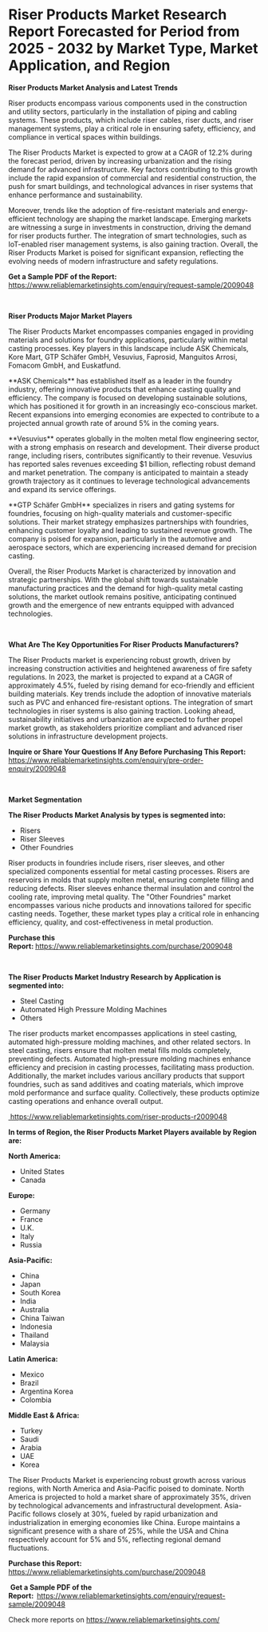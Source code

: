<p><h1>Riser Products Market Research Report Forecasted for Period from 2025 -  2032 by Market Type, Market Application, and Region</h1></p><p><strong>Riser Products Market Analysis and Latest Trends</strong></p>
<p><p>Riser products encompass various components used in the construction and utility sectors, particularly in the installation of piping and cabling systems. These products, which include riser cables, riser ducts, and riser management systems, play a critical role in ensuring safety, efficiency, and compliance in vertical spaces within buildings. </p><p>The Riser Products Market is expected to grow at a CAGR of 12.2% during the forecast period, driven by increasing urbanization and the rising demand for advanced infrastructure. Key factors contributing to this growth include the rapid expansion of commercial and residential construction, the push for smart buildings, and technological advances in riser systems that enhance performance and sustainability. </p><p>Moreover, trends like the adoption of fire-resistant materials and energy-efficient technology are shaping the market landscape. Emerging markets are witnessing a surge in investments in construction, driving the demand for riser products further. The integration of smart technologies, such as IoT-enabled riser management systems, is also gaining traction. Overall, the Riser Products Market is poised for significant expansion, reflecting the evolving needs of modern infrastructure and safety regulations.</p></p>
<p><strong>Get a Sample PDF of the Report:&nbsp;</strong> <a href="https://www.reliablemarketinsights.com/enquiry/request-sample/2009048?utm_campaign=2004&utm_medium=2&utm_source=Github&utm_content=ia&utm_term=05022025&utm_id=riser-products">https://www.reliablemarketinsights.com/enquiry/request-sample/2009048</a></p>
<p>&nbsp;</p>
<p><strong>Riser Products Major Market Players</strong></p>
<p><p>The Riser Products Market encompasses companies engaged in providing materials and solutions for foundry applications, particularly within metal casting processes. Key players in this landscape include ASK Chemicals, Kore Mart, GTP Schäfer GmbH, Vesuvius, Faprosid, Manguitos Arrosi, Fomacom GmbH, and Euskatfund.</p><p>**ASK Chemicals** has established itself as a leader in the foundry industry, offering innovative products that enhance casting quality and efficiency. The company is focused on developing sustainable solutions, which has positioned it for growth in an increasingly eco-conscious market. Recent expansions into emerging economies are expected to contribute to a projected annual growth rate of around 5% in the coming years.</p><p>**Vesuvius** operates globally in the molten metal flow engineering sector, with a strong emphasis on research and development. Their diverse product range, including risers, contributes significantly to their revenue. Vesuvius has reported sales revenues exceeding $1 billion, reflecting robust demand and market penetration. The company is anticipated to maintain a steady growth trajectory as it continues to leverage technological advancements and expand its service offerings.</p><p>**GTP Schäfer GmbH** specializes in risers and gating systems for foundries, focusing on high-quality materials and customer-specific solutions. Their market strategy emphasizes partnerships with foundries, enhancing customer loyalty and leading to sustained revenue growth. The company is poised for expansion, particularly in the automotive and aerospace sectors, which are experiencing increased demand for precision casting.</p><p>Overall, the Riser Products Market is characterized by innovation and strategic partnerships. With the global shift towards sustainable manufacturing practices and the demand for high-quality metal casting solutions, the market outlook remains positive, anticipating continued growth and the emergence of new entrants equipped with advanced technologies.</p></p>
<p>&nbsp;</p>
<p><strong>What Are The Key Opportunities For Riser Products Manufacturers?</strong></p>
<p><p>The Riser Products market is experiencing robust growth, driven by increasing construction activities and heightened awareness of fire safety regulations. In 2023, the market is projected to expand at a CAGR of approximately 4.5%, fueled by rising demand for eco-friendly and efficient building materials. Key trends include the adoption of innovative materials such as PVC and enhanced fire-resistant options. The integration of smart technologies in riser systems is also gaining traction. Looking ahead, sustainability initiatives and urbanization are expected to further propel market growth, as stakeholders prioritize compliant and advanced riser solutions in infrastructure development projects.</p></p>
<p><strong>Inquire or Share Your Questions If Any Before Purchasing This Report:</strong> <a href="https://www.reliablemarketinsights.com/enquiry/pre-order-enquiry/2009048?utm_campaign=2004&utm_medium=2&utm_source=Github&utm_content=ia&utm_term=05022025&utm_id=riser-products">https://www.reliablemarketinsights.com/enquiry/pre-order-enquiry/2009048</a></p>
<p>&nbsp;</p>
<p><strong>Market Segmentation</strong></p>
<p><strong>The Riser Products Market Analysis by types is segmented into:</strong></p>
<p><ul><li>Risers</li><li>Riser Sleeves</li><li>Other Foundries</li></ul></p>
<p><p>Riser products in foundries include risers, riser sleeves, and other specialized components essential for metal casting processes. Risers are reservoirs in molds that supply molten metal, ensuring complete filling and reducing defects. Riser sleeves enhance thermal insulation and control the cooling rate, improving metal quality. The "Other Foundries" market encompasses various niche products and innovations tailored for specific casting needs. Together, these market types play a critical role in enhancing efficiency, quality, and cost-effectiveness in metal production.</p></p>
<p><strong>Purchase this Report:&nbsp;</strong><a href="https://www.reliablemarketinsights.com/purchase/2009048?utm_campaign=2004&utm_medium=2&utm_source=Github&utm_content=ia&utm_term=05022025&utm_id=riser-products">https://www.reliablemarketinsights.com/purchase/2009048</a></p>
<p>&nbsp;</p>
<p><strong>The Riser Products Market Industry Research by Application is segmented into:</strong></p>
<p><ul><li>Steel Casting</li><li>Automated High Pressure Molding Machines</li><li>Others</li></ul></p>
<p><p>The riser products market encompasses applications in steel casting, automated high-pressure molding machines, and other related sectors. In steel casting, risers ensure that molten metal fills molds completely, preventing defects. Automated high-pressure molding machines enhance efficiency and precision in casting processes, facilitating mass production. Additionally, the market includes various ancillary products that support foundries, such as sand additives and coating materials, which improve mold performance and surface quality. Collectively, these products optimize casting operations and enhance overall output.</p></p>
<p><a href="https://www.reliablemarketinsights.com/riser-products-r2009048?utm_campaign=2004&utm_medium=2&utm_source=Github&utm_content=ia&utm_term=05022025&utm_id=riser-products">&nbsp;https://www.reliablemarketinsights.com/riser-products-r2009048</a></p>
<p><strong>In terms of Region, the Riser Products Market Players available by Region are:</strong></p>
<p>
    <p> <strong> North America: </strong>
        <ul>
            <li>United States</li>
            <li>Canada</li>
        </ul>
        </p> 
    <p> <strong> Europe: </strong>
        <ul>
            <li>Germany</li>
            <li>France</li>
            <li>U.K.</li>
            <li>Italy</li>
            <li>Russia</li>
        </ul>
        </p> 
    <p> <strong> Asia-Pacific: </strong>
        <ul>
            <li>China</li>
            <li>Japan</li>
            <li>South Korea</li>
            <li>India</li>
            <li>Australia</li>
            <li>China Taiwan</li>
            <li>Indonesia</li>
            <li>Thailand</li>
            <li>Malaysia</li>
        </ul>
        </p> 
    <p> <strong> Latin America: </strong>
        <ul>
            <li>Mexico</li>
            <li>Brazil</li>
            <li>Argentina Korea</li>
            <li>Colombia</li>
        </ul>
        </p> 
    <p> <strong> Middle East & Africa: </strong>
        <ul>
            <li>Turkey</li>
            <li>Saudi</li>
            <li>Arabia</li>
            <li>UAE</li>
            <li>Korea</li>
        </ul>
    </p>
    </p>
<p><p>The Riser Products Market is experiencing robust growth across various regions, with North America and Asia-Pacific poised to dominate. North America is projected to hold a market share of approximately 35%, driven by technological advancements and infrastructural development. Asia-Pacific follows closely at 30%, fueled by rapid urbanization and industrialization in emerging economies like China. Europe maintains a significant presence with a share of 25%, while the USA and China respectively account for 5% and 5%, reflecting regional demand fluctuations.</p></p>
<p><strong>Purchase this Report: </strong><a href="https://www.reliablemarketinsights.com/purchase/2009048?utm_campaign=2004&utm_medium=2&utm_source=Github&utm_content=ia&utm_term=05022025&utm_id=riser-products">https://www.reliablemarketinsights.com/purchase/2009048</a></p>
<p>&nbsp;<strong>Get a Sample PDF of the Report:&nbsp;&nbsp;</strong><a href="https://www.reliablemarketinsights.com/enquiry/request-sample/2009048?utm_campaign=2004&utm_medium=2&utm_source=Github&utm_content=ia&utm_term=05022025&utm_id=riser-products">https://www.reliablemarketinsights.com/enquiry/request-sample/2009048</a></p>
<p><strong></strong></p>
<p>Check more reports on <a href="https://www.reliablemarketinsights.com/?utm_campaign=2004&utm_medium=2&utm_source=Github&utm_content=ia&utm_term=05022025&utm_id=riser-products">https://www.reliablemarketinsights.com/</a></p>